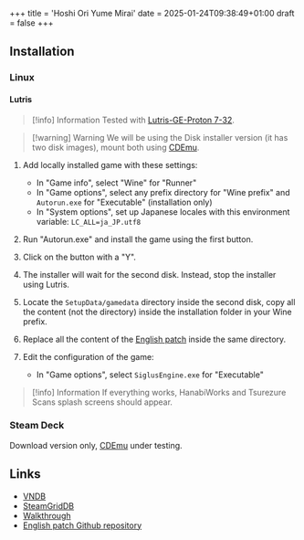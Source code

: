 +++
title = 'Hoshi Ori Yume Mirai'
date = 2025-01-24T09:38:49+01:00
draft = false
+++

## Installation

### Linux

#### Lutris

> [!info] Information
> Tested with [Lutris-GE-Proton 7-32](/linux/adding-wine-versions).

> [!warning] Warning
> We will be using the Disk installer version (it has two disk images), mount both using [CDEmu](/linux/cdemu).

1. Add locally installed game with these settings:

   * In "Game info", select "Wine" for "Runner"
   * In "Game options", select any prefix directory for "Wine prefix" and `Autorun.exe` for "Executable" (installation only)
   * In "System options", set up Japanese locales with this environment variable: `LC_ALL=ja_JP.utf8`

2. Run "Autorun.exe" and install the game using the first button.
3. Click on the button with a "Y".
4. The installer will wait for the second disk. Instead, stop the installer using Lutris.
5. Locate the `SetupData/gamedata` directory inside the second disk, copy all the content (not the directory) inside the installation folder in your Wine prefix.
6. Replace all the content of the [English patch](https://github.com/hanabiworks/Hoshi-Ori-Yume-Mirai-Perfect-Edition-English-Translation) inside the same directory.
7. Edit the configuration of the game:

   * In "Game options", select `SiglusEngine.exe` for "Executable"

> [!info] Information
> If everything works, HanabiWorks and Tsurezure Scans splash screens should appear.

### Steam Deck

Download version only, [CDEmu](/linux/cdemu) under testing.

## Links

* [VNDB](https://vndb.org/v14265)
* [SteamGridDB](https://www.steamgriddb.com/game/5281426)
* [Walkthrough](https://forums.fuwanovel.net/topic/21841-hoshi-ori-yume-mirai-star-weaving-%E2%98%86-dreaming-of-the-future/)
* [English patch Github repository](https://github.com/hanabiworks/Hoshi-Ori-Yume-Mirai-Perfect-Edition-English-Translation)